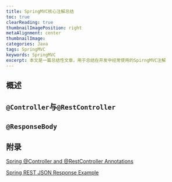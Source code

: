 ```yaml
---
title: SpringMVC核心注解总结
toc: true
clearReading: true
thumbnailImagePosition: right
metaAlignment: center
thumbnailImage:
categories: Java
tags: SpringMVC
keywords: SpringMVC
excerpt: 本文是一篇总结性文章，用于总结在开发中经常使用的SpirngMVC注解
---
```

## 概述

## `@Controller`与`@RestController`

## `@ResponseBody`

## 附录

[Spring @Controller and @RestController Annotations](https://howtodoinjava.com/spring-boot2/rest/controller-restcontroller/)

[Spring REST JSON Response Example](https://howtodoinjava.com/spring-rest/spring-rest-hello-world-json-example/)